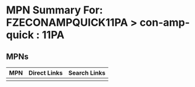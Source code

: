 



# MPN Summary For: FZECONAMPQUICK11PA > con-amp-quick : 11PA

## MPNs
  

|MPN|Direct Links|Search Links|
| :--- | :--- | :--- |
||||
